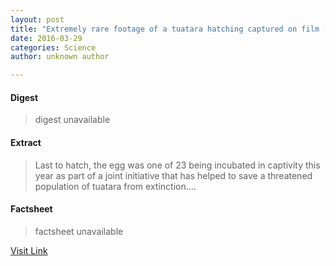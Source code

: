 ```yaml
---
layout: post
title: "Extremely rare footage of a tuatara hatching captured on film (w/ Video)"
date: 2016-03-29
categories: Science
author: unknown author

---
```



#### Digest
>digest unavailable

#### Extract
>Last to hatch, the egg was one of 23 being incubated in captivity this year as part of a joint initiative that has helped to save a threatened population of tuatara from extinction....

#### Factsheet
>factsheet unavailable

[Visit Link](http://phys.org/news333264244.html)


